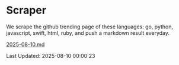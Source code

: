 # Scraper

We scrape the github trending page of these languages: go, python, javascript, swift, html, ruby, and push a markdown result everyday.

[2025-08-10.md](https://github.com/henson/Scraper/blob/master/2025-08-10.md)

Last Updated: 2025-08-10 00:00:23